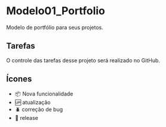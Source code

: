 # Modelo01_Portfolio

Modelo de portfólio para seus projetos.

## Tarefas

O controle das tarefas desse projeto será realizado no GitHub.

## Ícones
- :package: Nova funcionalidade
- :up: atualização
- :beetle: correção de bug
- :checkered_flag: release